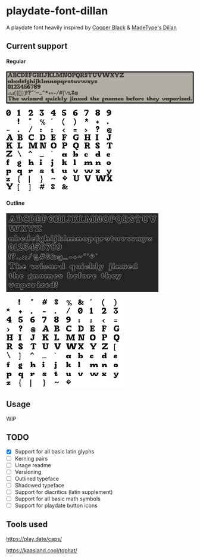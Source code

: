 # playdate-font-dillan
A playdate font heavily inspired by [Cooper Black](https://en.wikipedia.org/wiki/Cooper_Black) & [MadeType's Dillan](https://www.behance.net/gallery/85895281/MADE-Dillan-Font)

## Current support 

#### Regular
![Font-preview](/dillan-preview.png)

![Font-sample](/Dillan-table-30-22.png)

#### Outline
![Font-preview](/dillan-outline-preview.png)

![Font-sample](/Dillan-outline-table-32-24.png)

## Usage
WIP

## TODO
- [x] Support for all basic latin glyphs
- [ ] Kerning pairs
- [ ] Usage readme
- [ ] Versioning
- [ ] Outlined typeface
- [ ] Shadowed typeface
- [ ] Support for diacritics (latin supplement)
- [ ] Support for all basic math symbols
- [ ] Support for playdate button icons

## Tools used

https://play.date/caps/

https://kaasiand.cool/tophat/

